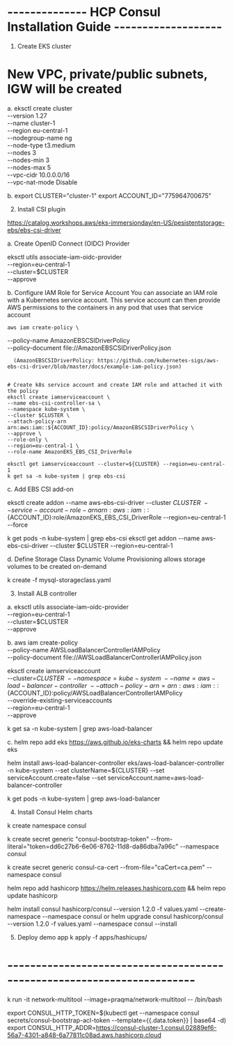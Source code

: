 # -------------- HCP Consul Installation Guide ------------------- #

1. Create EKS cluster

# New VPC, private/public subnets, IGW will be created  
a. 
eksctl create cluster \
--version 1.27 \
--name cluster-1 \
--region eu-central-1 \
--nodegroup-name ng \
--node-type t3.medium \
--nodes 3 \
--nodes-min 3 \
--nodes-max 5 \
--vpc-cidr 10.0.0.0/16 \
--vpc-nat-mode Disable

b.
export CLUSTER="cluster-1"
export ACCOUNT_ID="775964700675"

2. Install CSI plugin

https://catalog.workshops.aws/eks-immersionday/en-US/pesistentstorage-ebs/ebs-csi-driver

a. Create OpenID Connect (OIDC) Provider

eksctl utils associate-iam-oidc-provider \
  --region=eu-central-1 \
  --cluster=$CLUSTER \
  --approve


b. Configure IAM Role for Service Account
    You can associate an IAM role with a Kubernetes service account. This service account can then provide AWS permissions to the containers in any pod that uses that service account

    aws iam create-policy \
  --policy-name AmazonEBSCSIDriverPolicy \
  --policy-document file://AmazonEBSCSIDriverPolicy.json

      (AmazonEBSCSIDriverPolicy: https://github.com/kubernetes-sigs/aws-ebs-csi-driver/blob/master/docs/example-iam-policy.json)


    # Create k8s service account and create IAM role and attached it with the policy
    eksctl create iamserviceaccount \
    --name ebs-csi-controller-sa \
    --namespace kube-system \
    --cluster $CLUSTER \
    --attach-policy-arn arn:aws:iam::${ACCOUNT_ID}:policy/AmazonEBSCSIDriverPolicy \
    --approve \
    --role-only \
    --region=eu-central-1 \
    --role-name AmazonEKS_EBS_CSI_DriverRole

    eksctl get iamserviceaccount --cluster=${CLUSTER} --region=eu-central-1
    k get sa -n kube-system | grep ebs-csi


c. Add EBS CSI add-on

eksctl create addon --name aws-ebs-csi-driver --cluster $CLUSTER \
    --service-account-role-arn arn:aws:iam::${ACCOUNT_ID}:role/AmazonEKS_EBS_CSI_DriverRole --region=eu-central-1 --force

k get pods -n kube-system | grep ebs-csi
eksctl get addon --name aws-ebs-csi-driver --cluster $CLUSTER --region=eu-central-1 


d. Define Storage Class
Dynamic Volume Provisioning  allows storage volumes to be created on-demand

k create -f mysql-storageclass.yaml


3. Install ALB controller

a.
eksctl utils associate-iam-oidc-provider \
  --region=eu-central-1 \
  --cluster=$CLUSTER \
  --approve

b.
aws iam create-policy \
      --policy-name AWSLoadBalancerControllerIAMPolicy \
      --policy-document file://AWSLoadBalancerControllerIAMPolicy.json

eksctl create iamserviceaccount \
--cluster=${CLUSTER} \
--namespace=kube-system \
--name=aws-load-balancer-controller \
--attach-policy-arn=arn:aws:iam::${ACCOUNT_ID}:policy/AWSLoadBalancerControllerIAMPolicy \
--override-existing-serviceaccounts \
--region=eu-central-1 \
--approve

k get sa -n kube-system | grep aws-load-balancer

c. 
helm repo add eks https://aws.github.io/eks-charts && helm repo update eks

helm install aws-load-balancer-controller eks/aws-load-balancer-controller -n kube-system --set clusterName=${CLUSTER} --set serviceAccount.create=false --set serviceAccount.name=aws-load-balancer-controller

k get pods -n kube-system | grep aws-load-balancer


4. Install Consul Helm charts

k create namespace consul

k create secret generic "consul-bootstrap-token" --from-literal="token=dd6c27b6-6e06-8762-11d8-da86dba7a96c" --namespace consul

k create secret generic consul-ca-cert --from-file="caCert=ca.pem" --namespace consul

helm repo add hashicorp https://helm.releases.hashicorp.com && helm repo update hashicorp

helm install consul hashicorp/consul --version 1.2.0 -f values.yaml --create-namespace --namespace consul
or
helm upgrade consul hashicorp/consul --version 1.2.0 -f values.yaml --namespace consul --install 

5. Deploy demo app
k apply -f apps/hashicups/




# -----------------------------------------------------------------------

k run -it network-multitool --image=praqma/network-multitool -- /bin/bash

export CONSUL_HTTP_TOKEN=$(kubectl get --namespace consul secrets/consul-bootstrap-acl-token --template={{.data.token}} | base64 -d)
export CONSUL_HTTP_ADDR=https://consul-cluster-1.consul.02889ef6-56a7-4301-a848-6a77811c08ad.aws.hashicorp.cloud